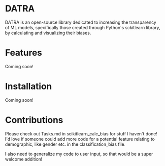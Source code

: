 # DATRA

DATRA is an open-source library dedicated to increasing the transparency of ML models, specifically those created through Python's sckitlearn library, by calculating and visualizing their biases. 

# Features

Coming soon!

# Installation

Coming soon! 

# Contributions

Please check out Tasks.md in scikitlearn_calc_bias for stuff I haven't done! I'd love if someone could add more code for a potential feature relating to demographic, like gender etc. in the classification_bias file. 

I also need to generalize my code to user input, so that would be a super welcome addition! 
